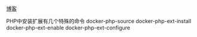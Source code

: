 [博客](https://www.cnblogs.com/yinguohai/p/11329273.html)

PHP中安装扩展有几个特殊的命令
docker-php-source
docker-php-ext-install
docker-php-ext-enable
docker-php-ext-configure
